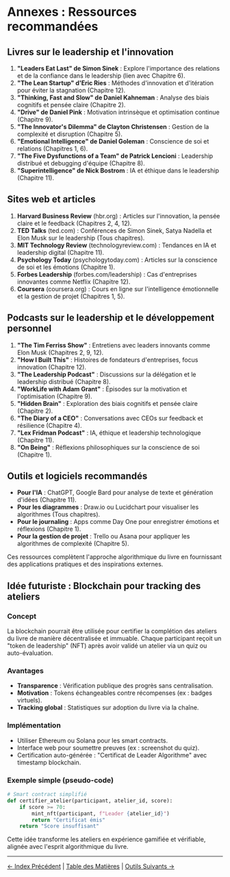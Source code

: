 # Annexes : Ressources recommandées

## Livres sur le leadership et l'innovation

1. **"Leaders Eat Last" de Simon Sinek** : Explore l'importance des relations et de la confiance dans le leadership (lien avec Chapitre 6).
2. **"The Lean Startup" d'Eric Ries** : Méthodes d'innovation et d'itération pour éviter la stagnation (Chapitre 12).
3. **"Thinking, Fast and Slow" de Daniel Kahneman** : Analyse des biais cognitifs et pensée claire (Chapitre 2).
4. **"Drive" de Daniel Pink** : Motivation intrinsèque et optimisation continue (Chapitre 9).
5. **"The Innovator's Dilemma" de Clayton Christensen** : Gestion de la complexité et disruption (Chapitre 5).
6. **"Emotional Intelligence" de Daniel Goleman** : Conscience de soi et relations (Chapitres 1, 6).
7. **"The Five Dysfunctions of a Team" de Patrick Lencioni** : Leadership distribué et debugging d'équipe (Chapitre 8).
8. **"Superintelligence" de Nick Bostrom** : IA et éthique dans le leadership (Chapitre 11).

## Sites web et articles

1. **Harvard Business Review** (hbr.org) : Articles sur l'innovation, la pensée claire et le feedback (Chapitres 2, 4, 12).
2. **TED Talks** (ted.com) : Conférences de Simon Sinek, Satya Nadella et Elon Musk sur le leadership (Tous chapitres).
3. **MIT Technology Review** (technologyreview.com) : Tendances en IA et leadership digital (Chapitre 11).
4. **Psychology Today** (psychologytoday.com) : Articles sur la conscience de soi et les émotions (Chapitre 1).
5. **Forbes Leadership** (forbes.com/leadership) : Cas d'entreprises innovantes comme Netflix (Chapitre 12).
6. **Coursera** (coursera.org) : Cours en ligne sur l'intelligence émotionnelle et la gestion de projet (Chapitres 1, 5).

## Podcasts sur le leadership et le développement personnel

1. **"The Tim Ferriss Show"** : Entretiens avec leaders innovants comme Elon Musk (Chapitres 2, 9, 12).
2. **"How I Built This"** : Histoires de fondateurs d'entreprises, focus innovation (Chapitre 12).
3. **"The Leadership Podcast"** : Discussions sur la délégation et le leadership distribué (Chapitre 8).
4. **"WorkLife with Adam Grant"** : Épisodes sur la motivation et l'optimisation (Chapitre 9).
5. **"Hidden Brain"** : Exploration des biais cognitifs et pensée claire (Chapitre 2).
6. **"The Diary of a CEO"** : Conversations avec CEOs sur feedback et résilience (Chapitre 4).
7. **"Lex Fridman Podcast"** : IA, éthique et leadership technologique (Chapitre 11).
8. **"On Being"** : Réflexions philosophiques sur la conscience de soi (Chapitre 1).

## Outils et logiciels recommandés

- **Pour l'IA** : ChatGPT, Google Bard pour analyse de texte et génération d'idées (Chapitre 11).
- **Pour les diagrammes** : Draw.io ou Lucidchart pour visualiser les algorithmes (Tous chapitres).
- **Pour le journaling** : Apps comme Day One pour enregistrer émotions et réflexions (Chapitre 1).
- **Pour la gestion de projet** : Trello ou Asana pour appliquer les algorithmes de complexité (Chapitre 5).

Ces ressources complètent l'approche algorithmique du livre en fournissant des applications pratiques et des inspirations externes.

## Idée futuriste : Blockchain pour tracking des ateliers

### Concept
La blockchain pourrait être utilisée pour certifier la complétion des ateliers du livre de manière décentralisée et immuable. Chaque participant reçoit un "token de leadership" (NFT) après avoir validé un atelier via un quiz ou auto-évaluation.

### Avantages
- **Transparence** : Vérification publique des progrès sans centralisation.
- **Motivation** : Tokens échangeables contre récompenses (ex : badges virtuels).
- **Tracking global** : Statistiques sur adoption du livre via la chaîne.

### Implémentation
- Utiliser Ethereum ou Solana pour les smart contracts.
- Interface web pour soumettre preuves (ex : screenshot du quiz).
- Certification auto-générée : "Certificat de Leader Algorithme" avec timestamp blockchain.

### Exemple simple (pseudo-code)
```python
# Smart contract simplifié
def certifier_atelier(participant, atelier_id, score):
    if score >= 70:
        mint_nft(participant, f"Leader {atelier_id}")
        return "Certificat émis"
    return "Score insuffisant"
```

Cette idée transforme les ateliers en expérience gamifiée et vérifiable, alignée avec l'esprit algorithmique du livre.

---

[← Index Précédent](index.md) | [Table des Matières](SUMMARY.md) | [Outils Suivants →](outils_auto_evaluation.md)
